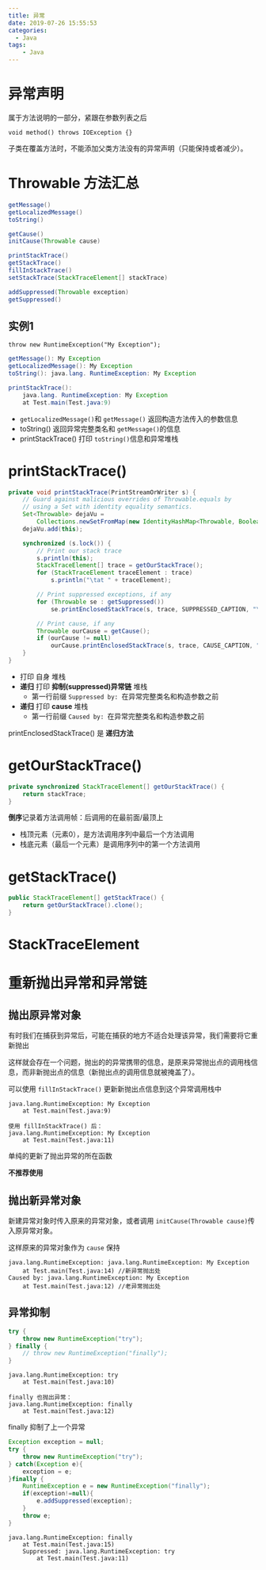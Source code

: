 ```yaml
---
title: 异常
date: 2019-07-26 15:55:53
categories:
  - Java
tags: 
	- Java
---
```


# 异常声明

属于方法说明的一部分，紧跟在参数列表之后

`void method() throws IOException {}`

子类在覆盖方法时，不能添加父类方法没有的异常声明（只能保持或者减少）。

# Throwable 方法汇总

```java
getMessage()
getLocalizedMessage()
toString()

getCause()
initCause(Throwable cause)

printStackTrace()
getStackTrace()
fillInStackTrace()
setStackTrace(StackTraceElement[] stackTrace)

addSuppressed(Throwable exception)
getSuppressed()
```

## 实例1

`throw new RuntimeException("My Exception");`

```java
getMessage(): My Exception
getLocalizedMessage(): My Exception
toString(): java.lang. RuntimeException: My Exception

printStackTrace(): 
	java.lang. RuntimeException: My Exception
	at Test.main(Test.java:9)
```

- `getLocalizedMessage()`和 `getMessage()` 返回构造方法传入的参数信息
- toString() 返回异常完整类名和 `getMessage()`的信息
- printStackTrace() 打印 `toString()`信息和异常堆栈

# printStackTrace()

```java
private void printStackTrace(PrintStreamOrWriter s) {
    // Guard against malicious overrides of Throwable.equals by
    // using a Set with identity equality semantics.
    Set<Throwable> dejaVu =
        Collections.newSetFromMap(new IdentityHashMap<Throwable, Boolean>());
    dejaVu.add(this);

    synchronized (s.lock()) {
        // Print our stack trace
        s.println(this);
        StackTraceElement[] trace = getOurStackTrace();
        for (StackTraceElement traceElement : trace)
            s.println("\tat " + traceElement);

        // Print suppressed exceptions, if any
        for (Throwable se : getSuppressed())
            se.printEnclosedStackTrace(s, trace, SUPPRESSED_CAPTION, "\t", dejaVu);

        // Print cause, if any
        Throwable ourCause = getCause();
        if (ourCause != null)
            ourCause.printEnclosedStackTrace(s, trace, CAUSE_CAPTION, "", dejaVu);
    }
}
```

- 打印 自身 堆栈
- **递归** 打印 **抑制(suppressed)异常链** 堆栈
	- 第一行前缀 `Suppressed by: `在异常完整类名和构造参数之前 
- **递归** 打印 **cause** 堆栈
	- 第一行前缀 `Caused by: `在异常完整类名和构造参数之前     

printEnclosedStackTrace() 是 **递归方法**

# getOurStackTrace()

```java
private synchronized StackTraceElement[] getOurStackTrace() {
    return stackTrace;
}
```
**倒序**记录着方法调用帧：后调用的在最前面/最顶上

- 栈顶元素（元素0），是方法调用序列中最后一个方法调用
- 栈底元素（最后一个元素）是调用序列中的第一个方法调用

# getStackTrace()

```java
public StackTraceElement[] getStackTrace() {
    return getOurStackTrace().clone();
}
```

# StackTraceElement
    

# 重新抛出异常和异常链

## 抛出原异常对象

有时我们在捕获到异常后，可能在捕获的地方不适合处理该异常，我们需要将它重新抛出

这样就会存在一个问题，抛出的的异常携带的信息，是原来异常抛出点的调用栈信息，而非新抛出点的信息（新抛出点的调用信息就被掩盖了）。

可以使用 `fillInStackTrace()` 更新新抛出点信息到这个异常调用栈中

```
java.lang.RuntimeException: My Exception
	at Test.main(Test.java:9)
	
使用 fillInStackTrace() 后：
java.lang.RuntimeException: My Exception
	at Test.main(Test.java:11)
```

单纯的更新了抛出异常的所在函数

**不推荐使用**

## 抛出新异常对象

新建异常对象时传入原来的异常对象，或者调用 `initCause(Throwable cause)`传入原异常对象。

这样原来的异常对象作为 `cause` 保持

```
java.lang.RuntimeException: java.lang.RuntimeException: My Exception
	at Test.main(Test.java:14) //新异常抛出处
Caused by: java.lang.RuntimeException: My Exception
	at Test.main(Test.java:12) //老异常抛出处
```

## 异常抑制

```java
try {
    throw new RuntimeException("try");
} finally {
    // throw new RuntimeException("finally");
}
```

```
java.lang.RuntimeException: try
	at Test.main(Test.java:10)
	
finally 也抛出异常：
java.lang.RuntimeException: finally
	at Test.main(Test.java:12)
```
finally 抑制了上一个异常

```java
Exception exception = null;
try {
    throw new RuntimeException("try");
} catch(Exception e){
    exception = e;
}finally {
    RuntimeException e = new RuntimeException("finally");
    if(exception!=null){
        e.addSuppressed(exception);
    }
    throw e;
}
```

```
java.lang.RuntimeException: finally
	at Test.main(Test.java:15)
	Suppressed: java.lang.RuntimeException: try
		at Test.main(Test.java:11)
```

